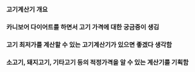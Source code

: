 ### 고기계산기 개요
### 카니보어 다이어트를 하면서 고기 가격에 대한 궁금증이 생김
### 고기 최저가를 계산할 수 있는 고기계산기가 있으면 좋겠다 생각함 
### 소고기, 돼지고기, 기타고기 등의 적정가격을 알 수 있는 계산기를 기획함
